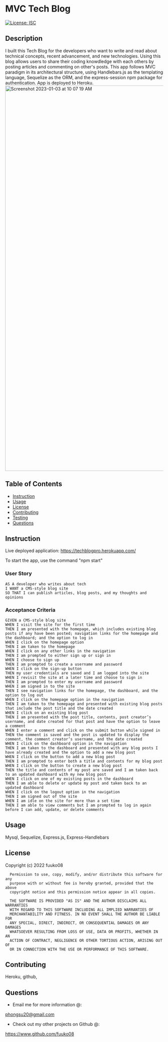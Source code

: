 # MVC Tech Blog

  [![License: ISC](https://img.shields.io/badge/License-ISC-blue.svg)](https://opensource.org/licenses/ISC)

## Description

I built this Tech Blog for the developers who want to write  and read about technical concepts, recent advancement, and new technologies. Using this blog allows users to share their coding knowdledge with each others by posting articles and commenting on other's posts. 
This app follows MVC paradigm in its architectural structure, using Handlebars.js as the templating language, Sequelize as the ORM, and the express-session npm package for authentication. App is deployed to Heroku.
<img width="1225" alt="Screenshot 2023-01-03 at 10 07 19 AM" src="https://user-images.githubusercontent.com/108949883/210438736-675167a0-2c0d-4772-8fdc-126665787935.png">

## Table of Contents

  * [Instruction](#instruction)
  * [Usage](#usage)
  * [License](#license)
  * [Contributing](#contributing)
  * [Testing](#testing)
  * [Questions](#questions)

<a name="instruction"/>

## Instruction

Live deployed application: https://techblogpro.herokuapp.com/

To start the app, use the command "npm start"

### User Story
```
AS A developer who writes about tech
I WANT a CMS-style blog site
SO THAT I can publish articles, blog posts, and my thoughts and opinions
```

### Acceptance Criteria
```
GIVEN a CMS-style blog site
WHEN I visit the site for the first time
THEN I am presented with the homepage, which includes existing blog posts if any have been posted; navigation links for the homepage and the dashboard; and the option to log in
WHEN I click on the homepage option
THEN I am taken to the homepage
WHEN I click on any other links in the navigation
THEN I am prompted to either sign up or sign in
WHEN I choose to sign up
THEN I am prompted to create a username and password
WHEN I click on the sign-up button
THEN my user credentials are saved and I am logged into the site
WHEN I revisit the site at a later time and choose to sign in
THEN I am prompted to enter my username and password
WHEN I am signed in to the site
THEN I see navigation links for the homepage, the dashboard, and the option to log out
WHEN I click on the homepage option in the navigation
THEN I am taken to the homepage and presented with existing blog posts that include the post title and the date created
WHEN I click on an existing blog post
THEN I am presented with the post title, contents, post creator’s username, and date created for that post and have the option to leave a comment
WHEN I enter a comment and click on the submit button while signed in
THEN the comment is saved and the post is updated to display the comment, the comment creator’s username, and the date created
WHEN I click on the dashboard option in the navigation
THEN I am taken to the dashboard and presented with any blog posts I have already created and the option to add a new blog post
WHEN I click on the button to add a new blog post
THEN I am prompted to enter both a title and contents for my blog post
WHEN I click on the button to create a new blog post
THEN the title and contents of my post are saved and I am taken back to an updated dashboard with my new blog post
WHEN I click on one of my existing posts in the dashboard
THEN I am able to delete or update my post and taken back to an updated dashboard
WHEN I click on the logout option in the navigation
THEN I am signed out of the site
WHEN I am idle on the site for more than a set time
THEN I am able to view comments but I am prompted to log in again before I can add, update, or delete comments
```

<a name="usage"/>

## Usage

Mysql, Sequelize, Express.js, Express-Handlebars

<a name="license"/>

## License

Copyright (c) 2022 fuuko08

      Permission to use, copy, modify, and/or distribute this software for any
      purpose with or without fee is hereby granted, provided that the above
      copyright notice and this permission notice appear in all copies.

      THE SOFTWARE IS PROVIDED "AS IS" AND THE AUTHOR DISCLAIMS ALL WARRANTIES
      WITH REGARD TO THIS SOFTWARE INCLUDING ALL IMPLIED WARRANTIES OF
      MERCHANTABILITY AND FITNESS. IN NO EVENT SHALL THE AUTHOR BE LIABLE FOR
      ANY SPECIAL, DIRECT, INDIRECT, OR CONSEQUENTIAL DAMAGES OR ANY DAMAGES
      WHATSOEVER RESULTING FROM LOSS OF USE, DATA OR PROFITS, WHETHER IN AN
      ACTION OF CONTRACT, NEGLIGENCE OR OTHER TORTIOUS ACTION, ARISING OUT OF
      OR IN CONNECTION WITH THE USE OR PERFORMANCE OF THIS SOFTWARE.

<a name="contributing"/>

## Contributing

Heroku, github, 

<a name="questions"/>

## Questions

* Email me for more information @:

phongsu20@gmail.com

* Check out my other projects on Github @:

https://www.github.com/fuuko08

